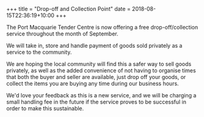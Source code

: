 +++
title = "Drop-off and Collection Point"
date = 2018-08-15T22:36:19+10:00
+++

The Port Macquarie Tender Centre is now offering a free drop-off/collection service
throughout the month of September.

We will take in, store and handle payment of goods sold privately as a service
to the community.

We are hoping the local community will find this a safer way to sell goods
privately, as well as the added convenience of not having to organise times that
both the buyer and seller are available, just drop off your goods, or collect
the items you are buying any time during our business hours.

We'd love your feedback as this is a new service, and we will be charging a small
handling fee in the future if the service proves to be successful in order to
make this sustainable.

